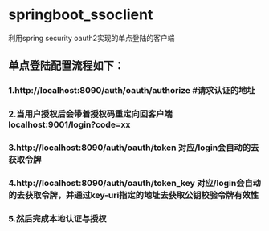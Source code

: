 # springboot_ssoclient
利用spring security oauth2实现的单点登陆的客户端
## 单点登陆配置流程如下：  

### 1.http://localhost:8090/auth/oauth/authorize #请求认证的地址  

### 2.当用户授权后会带着授权码重定向回客户端 localhost:9001/login?code=xx  

### 3.http://localhost:8090/auth/oauth/token  对应/login会自动的去获取令牌  

### 4.http://localhost:8090/auth/oauth/token_key 对应/login会自动的去获取令牌，并通过key-uri指定的地址去获取公钥校验令牌有效性  

### 5.然后完成本地认证与授权
